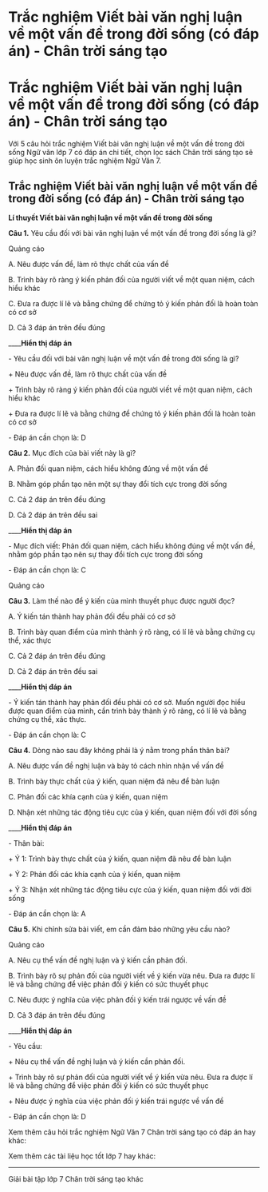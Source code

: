 # Trắc nghiệm Viết bài văn nghị luận về một vấn đề trong đời sống (có đáp án) - Chân trời sáng tạo

# Trắc nghiệm Viết bài văn nghị luận về một vấn đề trong đời sống (có đáp án) - Chân trời sáng tạo

Với 5 câu hỏi trắc nghiệm Viết bài văn nghị luận về một vấn đề trong đời sống Ngữ văn lớp 7 có đáp án chi tiết, chọn lọc sách Chân trời sáng tạo sẽ giúp học sinh ôn luyện trắc nghiệm Ngữ Văn 7.

## Trắc nghiệm Viết bài văn nghị luận về một vấn đề trong đời sống (có đáp án) - Chân trời sáng tạo

**Lí thuyết Viết bài văn nghị luận về một vấn đề trong đời sống**

**Câu 1.** Yêu cầu đối với bài văn nghị luận về một vấn đề trong đời sống là gì?

Quảng cáo

A. Nêu được vấn đề, làm rõ thực chất của vấn đề

B. Trình bày rõ ràng ý kiến phản đối của người viết về một quan niệm, cách hiểu khác

C. Đưa ra được lí lẽ và bằng chứng để chứng tỏ ý kiến phản đối là hoàn toàn có cơ sở

D. Cả 3 đáp án trên đều đúng

____**Hiển thị đáp án**

\- Yêu cầu đối với bài văn nghị luận về một vấn đề trong đời sống là gì?

\+ Nêu được vấn đề, làm rõ thực chất của vấn đề

\+ Trình bày rõ ràng ý kiến phản đối của người viết về một quan niệm, cách hiểu khác

\+ Đưa ra được lí lẽ và bằng chứng để chứng tỏ ý kiến phản đối là hoàn toàn có cơ sở

\- Đáp án cần chọn là: D

**Câu 2.** Mục đích của bài viết này là gì?

A. Phản đối quan niệm, cách hiểu không đúng về một vấn đề

B. Nhằm góp phần tạo nên một sự thay đổi tích cực trong đời sống

C. Cả 2 đáp án trên đều đúng

D. Cả 2 đáp án trên đều sai

____**Hiển thị đáp án**

\- Mục đích viết: Phản đối quan niệm, cách hiểu không đúng về một vấn đề, nhằm góp phần tạo nên sự thay đổi tích cực trong đời sống

\- Đáp án cần chọn là: C

Quảng cáo

**Câu 3.** Làm thế nào để ý kiến của mình thuyết phục được người đọc?

A. Ý kiến tán thành hay phản đối đều phải có cơ sở

B. Trình bày quan điểm của mình thành ý rõ ràng, có lí lẽ và bằng chứng cụ thể, xác thực

C. Cả 2 đáp án trên đều đúng

D. Cả 2 đáp án trên đều sai

____**Hiển thị đáp án**

\- Ý kiến tán thành hay phản đối đều phải có cơ sở. Muốn người đọc hiểu được quan điểm của mình, cần trình bày thành ý rõ ràng, có lí lẽ và bằng chứng cụ thể, xác thực.

\- Đáp án cần chọn là: C

**Câu 4.** Dòng nào sau đây không phải là ý nằm trong phần thân bài?

A. Nêu được vấn đề nghị luận và bày tỏ cách nhìn nhận về vấn đề

B. Trình bày thực chất của ý kiến, quan niệm đã nêu để bàn luận

C. Phản đối các khía cạnh của ý kiến, quan niệm

D. Nhận xét những tác động tiêu cực của ý kiến, quan niệm đối với đời sống

____**Hiển thị đáp án**

\- Thân bài:

\+ Ý 1: Trình bày thực chất của ý kiến, quan niệm đã nêu để bàn luận

\+ Ý 2: Phản đối các khía cạnh của ý kiến, quan niệm

\+ Ý 3: Nhận xét những tác động tiêu cực của ý kiến, quan niệm đối với đời sống

\- Đáp án cần chọn là: A

**Câu 5.** Khi chỉnh sửa bài viết, em cần đảm bảo những yêu cầu nào?

Quảng cáo

A. Nêu cụ thể vấn đề nghị luận và ý kiến cần phản đối. 

B. Trình bày rõ sự phản đối của người viết về ý kiến vừa nêu. Đưa ra được lí lẽ và bằng chứng để việc phản đối ý kiến có sức thuyết phục

C. Nêu được ý nghĩa của việc phản đối ý kiến trái ngược về vấn đề

D. Cả 3 đáp án trên đều đúng

____**Hiển thị đáp án**

\- Yêu cầu:

\+ Nêu cụ thể vấn đề nghị luận và ý kiến cần phản đối. 

\+ Trình bày rõ sự phản đối của người viết về ý kiến vừa nêu. Đưa ra được lí lẽ và bằng chứng để việc phản đối ý kiến có sức thuyết phục

\+ Nêu được ý nghĩa của việc phản đối ý kiến trái ngược về vấn đề

\- Đáp án cần chọn là: D

Xem thêm câu hỏi trắc nghiệm Ngữ Văn 7 Chân trời sáng tạo có đáp án hay khác:

Xem thêm các tài liệu học tốt lớp 7 hay khác:

* * *

Giải bài tập lớp 7 Chân trời sáng tạo khác
